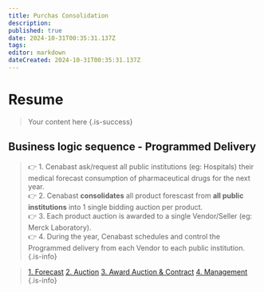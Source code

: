 ```yaml
---
title: Purchas Consolidation
description: 
published: true
date: 2024-10-31T00:35:31.137Z
tags: 
editor: markdown
dateCreated: 2024-10-31T00:35:31.137Z
---
```


# Resume
> Your content here
{.is-success}

## Business logic sequence - Programmed Delivery

> 👉 1. Cenabast ask/request all public institutions (eg: Hospitals) their medical forecast consumption of pharmaceutical drugs for the next year.\
> 👉 2. Cenabast **consolidates** all product forescast from **all public institutions** into 1 single bidding auction per product.\
> 👉 3. Each product auction is awarded to a single Vendor/Seller (eg: Merck Laboratory).\
> 👉 4. During the year, Cenabast schedules and control the Programmed delivery from each Vendor to each public institution.
{.is-info}


> [1. Forecast](1_forecast.md)
> [2. Auction](2_auction.md)
> [3. Award Auction & Contract](3_award.md)
> [4. Management](4_management.md)
{.is-info}